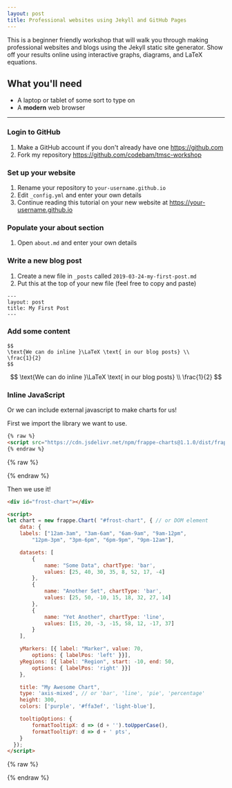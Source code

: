 ```yaml
---
layout: post
title: Professional websites using Jekyll and GitHub Pages
---
```

<div class="message">
  This is a beginner friendly workshop that will walk you through making
  professional websites and blogs using the Jekyll static site generator.  Show
  off your results online using interactive graphs, diagrams, and LaTeX
  equations.
</div>

## What you'll need

- A laptop or tablet of some sort to type on
- A **modern** web browser

---

### Login to GitHub

1. Make a GitHub account if you don't already have one <https://github.com>
1. Fork my repository <https://github.com/codebam/tmsc-workshop>

### Set up your website

1. Rename your repository to `your-username.github.io`
1. Edit `_config.yml` and enter your own details
1. Continue reading this tutorial on your new website at
   <https://your-username.github.io>

### Populate your about section

1. Open `about.md` and enter your own details

### Write a new blog post

1. Create a new file in `_posts` called `2019-03-24-my-first-post.md`
1. Put this at the top of your new file (feel free to copy and paste)

```
---
layout: post
title: My First Post
---
```

### Add some content

```
$$
\text{We can do inline }\LaTeX \text{ in our blog posts} \\
\frac{1}{2}
$$
```

$$
\text{We can do inline }\LaTeX \text{ in our blog posts} \\
\frac{1}{2}
$$

### Inline JavaScript

Or we can include external javascript to make charts for us!

First we import the library we want to use.

``` html
{% raw %}
<script src="https://cdn.jsdelivr.net/npm/frappe-charts@1.1.0/dist/frappe-charts.min.iife.js"></script>
{% endraw %}
```

{% raw %}
<script src="https://cdn.jsdelivr.net/npm/frappe-charts@1.1.0/dist/frappe-charts.min.iife.js"></script>
{% endraw %}

Then we use it!

``` html
<div id="frost-chart"></div>

<script>
let chart = new frappe.Chart( "#frost-chart", { // or DOM element
	data: {
	labels: ["12am-3am", "3am-6am", "6am-9am", "9am-12pm",
		"12pm-3pm", "3pm-6pm", "6pm-9pm", "9pm-12am"],

	datasets: [
		{
			name: "Some Data", chartType: 'bar',
			values: [25, 40, 30, 35, 8, 52, 17, -4]
		},
		{
			name: "Another Set", chartType: 'bar',
			values: [25, 50, -10, 15, 18, 32, 27, 14]
		},
		{
			name: "Yet Another", chartType: 'line',
			values: [15, 20, -3, -15, 58, 12, -17, 37]
		}
	],

	yMarkers: [{ label: "Marker", value: 70,
		options: { labelPos: 'left' }}],
	yRegions: [{ label: "Region", start: -10, end: 50,
		options: { labelPos: 'right' }}]
	},

	title: "My Awesome Chart",
	type: 'axis-mixed', // or 'bar', 'line', 'pie', 'percentage'
	height: 300,
	colors: ['purple', '#ffa3ef', 'light-blue'],

	tooltipOptions: {
		formatTooltipX: d => (d + '').toUpperCase(),
		formatTooltipY: d => d + ' pts',
	}
  });
</script>
```

{% raw %}
<div id="frost-chart"></div>

<script>
let chart = new frappe.Chart( "#frost-chart", { // or DOM element
	data: {
	labels: ["12am-3am", "3am-6am", "6am-9am", "9am-12pm",
		"12pm-3pm", "3pm-6pm", "6pm-9pm", "9pm-12am"],

	datasets: [
		{
			name: "Some Data", chartType: 'bar',
			values: [25, 40, 30, 35, 8, 52, 17, -4]
		},
		{
			name: "Another Set", chartType: 'bar',
			values: [25, 50, -10, 15, 18, 32, 27, 14]
		},
		{
			name: "Yet Another", chartType: 'line',
			values: [15, 20, -3, -15, 58, 12, -17, 37]
		}
	],

	yMarkers: [{ label: "Marker", value: 70,
		options: { labelPos: 'left' }}],
	yRegions: [{ label: "Region", start: -10, end: 50,
		options: { labelPos: 'right' }}]
	},

	title: "My Awesome Chart",
	type: 'axis-mixed', // or 'bar', 'line', 'pie', 'percentage'
	height: 300,
	colors: ['purple', '#ffa3ef', 'light-blue'],

	tooltipOptions: {
		formatTooltipX: d => (d + '').toUpperCase(),
		formatTooltipY: d => d + ' pts',
	}
  });
</script>
{% endraw %}
